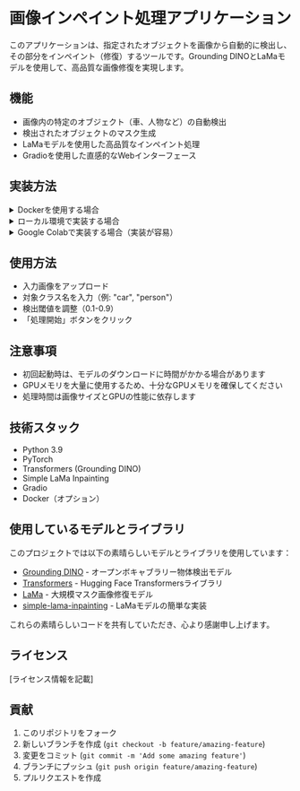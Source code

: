 # 画像インペイント処理アプリケーション

このアプリケーションは、指定されたオブジェクトを画像から自動的に検出し、その部分をインペイント（修復）するツールです。Grounding DINOとLaMaモデルを使用して、高品質な画像修復を実現します。

## 機能

- 画像内の特定のオブジェクト（車、人物など）の自動検出
- 検出されたオブジェクトのマスク生成
- LaMaモデルを使用した高品質なインペイント処理
- Gradioを使用した直感的なWebインターフェース

## 実装方法

<details>
<summary>Dockerを使用する場合</summary>

### 必要条件

- Docker
- Docker Compose
- NVIDIA GPU（推奨）とNVIDIA Container Toolkit

### インストール方法

1. リポジトリのクローン:
```bash
git clone https://github.com/aoyama-b/Make_Class_Inpaint_image.git
cd Make_Class_Inpaint_image
```

2. NVIDIA Container Toolkitのインストール（GPUを使用する場合）:
```bash
distribution=$(. /etc/os-release;echo $ID$VERSION_ID)
curl -s -L https://nvidia.github.io/nvidia-docker/gpgkey | sudo apt-key add -
curl -s -L https://nvidia.github.io/nvidia-docker/$distribution/nvidia-docker.list | sudo tee /etc/apt/sources.list.d/nvidia-docker.list

sudo apt-get update
sudo apt-get install -y nvidia-docker2
sudo systemctl restart docker
```

### 使用方法

1. アプリケーションの起動:
```bash
docker-compose up --build
```

2. ブラウザで以下のURLにアクセス:
```
http://localhost:7860
```

</details>

<details>
<summary>ローカル環境で実装する場合</summary>

### 必要条件

- Python 3.9以上
- CUDA対応GPU（推奨）

### インストール方法

1. リポジトリのクローン:
```bash
git clone https://github.com/aoyama-b/Make_Class_Inpaint_image.git
cd Make_Class_Inpaint_image
```

2. 仮想環境の作成と有効化（推奨）:
```bash
# Anacondaを用いた例
conda create -n class_inpaint python=3.9
conda activate class_inpaint
```

3. 必要なパッケージのインストール:
```bash
pip install -r requirements.txt
```

### 使用方法

#### Gradioインターフェースを使用する場合

1. アプリケーションの起動:
```bash
python app.py
```

2. ブラウザで以下のURLにアクセス:
```
http://localhost:7860
```

#### コマンドラインから実行する場合

`make_inpaint_dataset.py`を使用して、フォルダ内の画像を一括処理できます：

```bash
python make_inpaint_dataset.py \
    -i {入力画像フォルダのパス} \
    -o {出力画像フォルダのパス} \
    -c {検出したいオブジェクトクラス} \
    -t {検出閾値（0.1-0.9）}
```

例：
```bash
python make_inpaint_dataset.py \
    -i ./input_images \
    -o ./output_images \
    -c car \
    -t 0.2
```

### 注意点

- GPUメモリを大量に使用するため、十分なGPUメモリを確保してください
- 初回実行時は、モデルのダウンロードに時間がかかる場合があります
- 処理時間は画像サイズとGPUの性能に依存します

</details>

<details>
<summary>Google Colabで実装する場合（実装が容易）</summary>

Colab用のノートブック（`inpaint_colab.ipynb`）を用意しています。以下の手順で実行できます：

1. リポジトリから`inpaint_colab.ipynb`をダウンロード
2. Google Colabでノートブックを開く
3. 各セルを順番に実行

詳細な手順はノートブック内に記載されています。

</details>

## 使用方法

- 入力画像をアップロード
- 対象クラス名を入力（例: "car", "person"）
- 検出閾値を調整（0.1-0.9）
- 「処理開始」ボタンをクリック

## 注意事項

- 初回起動時は、モデルのダウンロードに時間がかかる場合があります
- GPUメモリを大量に使用するため、十分なGPUメモリを確保してください
- 処理時間は画像サイズとGPUの性能に依存します

## 技術スタック

- Python 3.9
- PyTorch
- Transformers (Grounding DINO)
- Simple LaMa Inpainting
- Gradio
- Docker（オプション）

## 使用しているモデルとライブラリ

このプロジェクトでは以下の素晴らしいモデルとライブラリを使用しています：

- [Grounding DINO](https://github.com/IDEA-Research/GroundingDINO) - オープンボキャブラリー物体検出モデル
- [Transformers](https://huggingface.co/docs/transformers/en/model_doc/grounding-dino) - Hugging Face Transformersライブラリ
- [LaMa](https://github.com/advimman/lama) - 大規模マスク画像修復モデル
- [simple-lama-inpainting](https://github.com/enesmsahin/simple-lama-inpainting) - LaMaモデルの簡単な実装

これらの素晴らしいコードを共有していただき、心より感謝申し上げます。

## ライセンス

[ライセンス情報を記載]

## 貢献

1. このリポジトリをフォーク
2. 新しいブランチを作成 (`git checkout -b feature/amazing-feature`)
3. 変更をコミット (`git commit -m 'Add some amazing feature'`)
4. ブランチにプッシュ (`git push origin feature/amazing-feature`)
5. プルリクエストを作成
